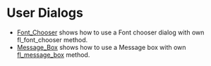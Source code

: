 #  User Dialogs

* [Font_Chooser](Font_Chooser/README.md) shows how to use a Font chooser dialog with own fl_font_chooser method.
* [Message_Box](Message_Box/README.md) shows how to use a Message box with own [fl_message_box](Message_Box/fl_message_box.h) method.
